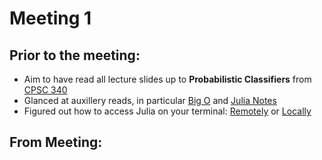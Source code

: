 # Meeting 1

## Prior to the meeting: 

* Aim to have read all lecture slides up to **Probabilistic Classifiers** from [CPSC 340](https://www.cs.ubc.ca/~schmidtm/Courses/340-F17/)
* Glanced at auxillery reads, in particular [Big O](https://www.cs.ubc.ca/~schmidtm/Courses/340-F15/notes_BigO.pdf) and [Julia Notes](https://www.cs.ubc.ca/~schmidtm/Courses/340-F17/juliaCommands.txt)
* Figured out how to access Julia on your terminal: [Remotely](https://next.juliabox.com) or [Locally](https://julialang.org)

## From Meeting:
